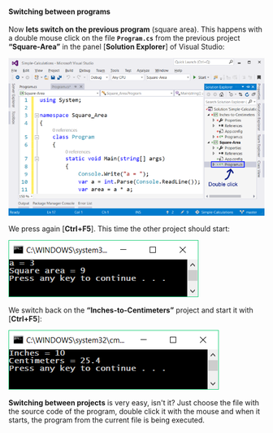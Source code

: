 #### Switching between programs

Now **lets switch on the previous program** (square area). This happens with a double mouse click  on the file **``Program.cs``** from the previous project **“Square-Area”** in the panel [**Solution Explorer**] of Visual Studio:

![](/assets/chapter-2-images/02.Inches-to-centimeters-12.png)

We press again [**Ctrl+F5**]. This time the other project should start:

![](/assets/chapter-2-images/02.Inches-to-centimeters-11.png)

We switch back on the **“Inches-to-Centimeters”** project and start it with [**Ctrl+F5**]:

![](/assets/chapter-2-images/02.Inches-to-centimeters-09.png)

**Switching between projects** is very easy, isn't it? Just choose the file with the source code of the program, double click it with the mouse and when it starts, the program from the current file is being executed. 

